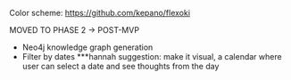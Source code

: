 Color scheme: https://github.com/kepano/flexoki

MOVED TO PHASE 2 -> POST-MVP

- Neo4j knowledge graph generation <!-- ### Task 11: Create Neo4j Graph Nodes -->
- Filter by dates <!-- ### Task 18: Add Date Range Filter --> \*\*\*hannah suggestion: make it visual, a calendar where user can select a date and see thoughts from the day
